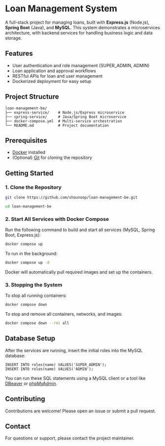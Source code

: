 # Loan Management System

A full-stack project for managing loans, built with **Express.js** (Node.js), **Spring Boot** (Java), and **MySQL**. This system demonstrates a microservices architecture, with backend services for handling business logic and data storage.

## Features

- User authentication and role management (SUPER_ADMIN, ADMIN)
- Loan application and approval workflows
- RESTful APIs for loan and user management
- Dockerized deployment for easy setup

## Project Structure

```
loan-management-be/
├── express-service/    # Node.js/Express microservice
├── spring-service/     # Java/Spring Boot microservice
├── docker-compose.yml  # Multi-service orchestration
└── README.md           # Project documentation
```

## Prerequisites

- [Docker](https://www.docker.com/get-started) installed
- (Optional) [Git](https://git-scm.com/) for cloning the repository

## Getting Started

### 1. Clone the Repository

```bash
git clone https://github.com/shounoop/loan-management-be.git
```

```bash
cd loan-management-be
```

### 2. Start All Services with Docker Compose

Run the following command to build and start all services (MySQL, Spring Boot, Express.js):

```bash
docker compose up
```

To run in the background:

```bash
docker compose up -d
```

Docker will automatically pull required images and set up the containers.

### 3. Stopping the System

To stop all running containers:

```bash
docker compose down
```

To stop and remove all containers, networks, and images:

```bash
docker compose down --rmi all
```

## Database Setup

After the services are running, insert the initial roles into the MySQL database:

```
INSERT INTO roles(name) VALUES('SUPER_ADMIN');
INSERT INTO roles(name) VALUES('ADMIN');
```

You can run these SQL statements using a MySQL client or a tool like [DBeaver](https://dbeaver.io/) or [phpMyAdmin](https://www.phpmyadmin.net/).

## Contributing

Contributions are welcome! Please open an issue or submit a pull request.

## Contact

For questions or support, please contact the project maintainer.
